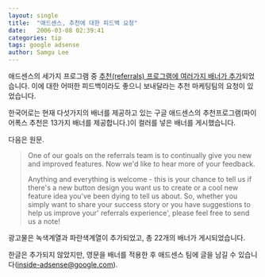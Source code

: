 ```yaml
---
layout: single
title:  "애드센스, 추천에 대한 피드백 요청"
date:   2006-03-08 02:39:41
categories: tip
tags: google adsense
author: Samgu Lee
---
```

애드센스의 세가지 프로그램 중 [추천(referrals) 프로그램에 여러가지 배너가 추가](http://adsense.blogspot.com/2006/03/tell-us-your-feedback-on-referrals_07.html)되었습니다. 이에 대한 어떠한 피드백이라도 좋으니 보내달라는 추천 마케팅팀의 요청이 있었습니다.

한국어로는 현재 다섯가지의 배너를 제공하고 있는 구글 애드센스의 추천프로그램(파이어폭스 추천은 13가지 배너를 제공합니다.)이 컬러를 넣은 배너를 게시했습니다.

다음은 원문.

> One of our goals on the referrals team is to continually give you new and improved features. Now we'd like to hear more of your feedback.
>
>Anything and everything is welcome - this is your chance to tell us if there's a new button design you want us to create or a cool new feature idea you've been dying to tell us about. So, whether you simply want to share your success story or you have suggestions to help us improve your' referrals experience', please feel free to send us a note!

광고물은 녹색계열과 파란색계열이 추가되었고, 총 22개의 배너가 게시되었습니다.

한글은 추가되지 않았지만, 영문을 배너를 적용한 후 애드센스 팀에 글을 남길 수 있습니다(inside-adsense@google.com).
